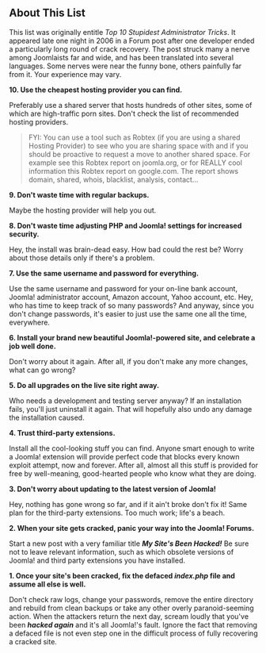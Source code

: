 <!-- Filename: Top_10_Stupidest_Administrator_Tricks / Display title: Top 10 Stupid Tricks -->

## About This List

This list was originally entitle *Top 10 Stupidest Administrator Tricks*. It
appeared late one night in 2006 in a Forum post
after one developer ended a particularly long round of crack recovery. The post
struck many a nerve among Joomlaists far and wide, and has been translated into
several languages. Some nerves were near the funny bone, others painfully far
from it. Your experience may vary.

**10. Use the cheapest hosting provider you can find.**

Preferably use a shared server that hosts hundreds of other sites, some
of which are high-traffic porn sites. Don't check the list of recommended
hosting providers.

> FYI: You can use a tool such as Robtex (if you are using a shared
> Hosting Provider) to see who you are sharing space with and if you
> should be proactive to request a move to another shared space. For
> example see this Robtex report on joomla.org,
> or for REALLY cool information this Robtex report on google.com.
> The report shows domain, shared, whois, blacklist, analysis, contact...

**9. Don't waste time with regular backups.**

Maybe the hosting provider will help you out.

**8. Don't waste time adjusting PHP and Joomla! settings for increased
security.**

Hey, the install was brain-dead easy. How bad could the rest be? Worry
about those details only if there's a problem.

**7. Use the same username and password for everything.**

Use the same username and password for your on-line bank account,
Joomla! administrator account, Amazon account, Yahoo account, etc. Hey,
who has time to keep track of so many passwords? And anyway, since you
don't change passwords, it's easier to just use the same one all the
time, everywhere.

**6. Install your brand new beautiful Joomla!-powered site, and
celebrate a job well done.**

Don't worry about it again. After all, if you don't make any more
changes, what can go wrong?

**5. Do all upgrades on the live site right away.**

Who needs a development and testing server anyway? If an installation
fails, you'll just uninstall it again. That will hopefully also undo any
damage the installation caused.

**4. Trust third-party extensions.**

Install all the cool-looking stuff you can find. Anyone smart enough to
write a Joomla! extension will provide perfect code that blocks every
known exploit attempt, now and forever. After all, almost all this stuff
is provided for free by well-meaning, good-hearted people who know what
they are doing.

**3. Don't worry about updating to the latest version of Joomla!**

Hey, nothing has gone wrong so far, and if it ain't broke don't fix it!
Same plan for the third-party extensions. Too much work; life's a beach.

**2. When your site gets cracked, panic your way into the Joomla!
Forums.**

Start a new post with a very familiar title ***My Site's Been Hacked!***
Be sure not to leave relevant information, such as which obsolete
versions of Joomla! and third party extensions you have installed.

**1. Once your site's been cracked, fix the defaced *index.php* file and
assume all else is well.**

Don't check raw logs, change your passwords, remove the entire directory
and rebuild from clean backups or take any other overly paranoid-seeming
action. When the attackers return the next day, scream loudly that
you've been ***hacked again*** and it's all Joomla!'s fault. Ignore the
fact that removing a defaced file is not even step one in the difficult
process of fully recovering a cracked site.
